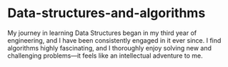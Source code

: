 # Data-structures-and-algorithms
My journey in learning Data Structures began in my third year of engineering, and I have been consistently engaged in it ever since. I find algorithms highly fascinating, and I thoroughly enjoy solving new and challenging problems—it feels like an intellectual adventure to me.

